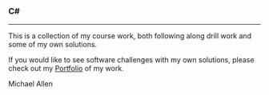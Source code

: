 ### C\# 
***

This is a collection of my course work, both following along drill work and some of my own solutions.

If you would like to see software challenges with my own solutions, please check out my [Portfolio](https://github.com/mrmichaelgallen/Portfolio-for-MichaelAllen) of my work.

Michael Allen
